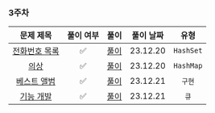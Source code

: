 ### 3주차

|                                   문제 제목                                    |  풀이 여부  |            풀이            |  풀이 날짜   |    유형     | 
|:--------------------------------------------------------------------------:|:-------:|:------------------------:|:--------:|:---------:|
| [전화번호 목록](https://school.programmers.co.kr/learn/courses/30/lessons/42577) |    ✅    | [풀이](./Hash_전화번호목록.java) | 23.12.20 | `HashSet` |
|   [의상](https://school.programmers.co.kr/learn/courses/30/lessons/42578)    | ✅    |   [풀이](./Hash_의상.java)   | 23.12.20 | `HashMap` |
| [베스트 앨범](https://school.programmers.co.kr/learn/courses/30/lessons/42579)  | ✅    | [풀이](./Hash_베스트앨범.java)  | 23.12.21 |   `구현`    |
|  [기능 개발](https://school.programmers.co.kr/learn/courses/30/lessons/42586)  | ✅    | [풀이](./Queue_기능개발.java)  | 23.12.21 |    `큐`    |
